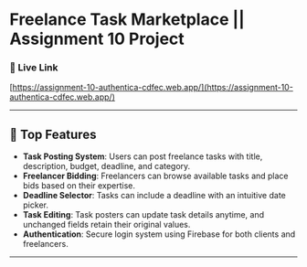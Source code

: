 # Freelance Task Marketplace || Assignment 10 Project

### 🔗 Live Link
[https://assignment-10-authentica-cdfec.web.app/](https://assignment-10-authentica-cdfec.web.app/)

---

## 🚀 Top Features

-  **Task Posting System**: Users can post freelance tasks with title, description, budget, deadline, and category.
-  **Freelancer Bidding**: Freelancers can browse available tasks and place bids based on their expertise.
-  **Deadline Selector**: Tasks can include a deadline with an intuitive date picker.
-  **Task Editing**: Task posters can update task details anytime, and unchanged fields retain their original values.
-  **Authentication**: Secure login system using Firebase for both clients and freelancers.

---

